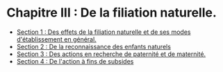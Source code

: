 # Chapitre III : De la filiation naturelle.

- [Section 1 : Des effets de la filiation naturelle et de ses modes d'établissement en général.](section-1)
- [Section 2 : De la reconnaissance des enfants naturels](section-2)
- [Section 3 : Des actions en recherche de paternité et de maternité.](section-3)
- [Section 4 : De l'action à fins de subsides](section-4)
